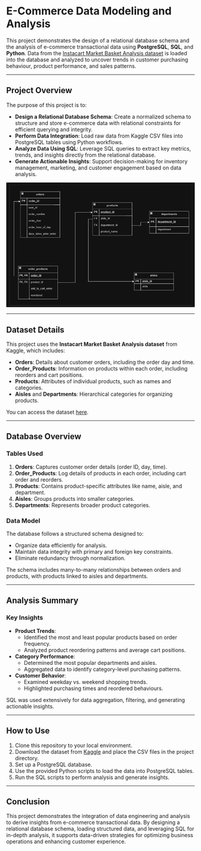 

# E-Commerce Data Modeling and Analysis

This project demonstrates the design of a relational database schema and the analysis of e-commerce transactional data using **PostgreSQL**, **SQL**, and **Python**. Data from the [Instacart Market Basket Analysis dataset](https://www.kaggle.com/c/instacart-market-basket-analysis/data) is loaded into the database and analyzed to uncover trends in customer purchasing behaviour, product performance, and sales patterns.

---

## Project Overview

The purpose of this project is to:
- **Design a Relational Database Schema**: Create a normalized schema to structure and store e-commerce data with relational constraints for efficient querying and integrity.
- **Perform Data Integration**: Load raw data from Kaggle CSV files into PostgreSQL tables using Python workflows.
- **Analyze Data Using SQL**: Leverage SQL queries to extract key metrics, trends, and insights directly from the relational database.
- **Generate Actionable Insights**: Support decision-making for inventory management, marketing, and customer engagement based on data analysis.

![Data Model](https://github.com/vandithavb/vandithavb/blob/main/E-Commerce%20Data%20Modeling%20and%20Analysis/data%20model.png)

---

## Dataset Details

This project uses the **Instacart Market Basket Analysis dataset** from Kaggle, which includes:
- **Orders**: Details about customer orders, including the order day and time.
- **Order_Products**: Information on products within each order, including reorders and cart positions.
- **Products**: Attributes of individual products, such as names and categories.
- **Aisles** and **Departments**: Hierarchical categories for organizing products.

You can access the dataset [here](https://www.kaggle.com/c/instacart-market-basket-analysis/data).

---

## Database Overview

### Tables Used
1. **Orders**: Captures customer order details (order ID, day, time).
2. **Order_Products**: Log details of products in each order, including cart order and reorders.
3. **Products**: Contains product-specific attributes like name, aisle, and department.
4. **Aisles**: Groups products into smaller categories.
5. **Departments**: Represents broader product categories.

### Data Model
The database follows a structured schema designed to:
- Organize data efficiently for analysis.
- Maintain data integrity with primary and foreign key constraints.
- Eliminate redundancy through normalization.

The schema includes many-to-many relationships between orders and products, with products linked to aisles and departments.

---

## Analysis Summary

### Key Insights
- **Product Trends**:
  - Identified the most and least popular products based on order frequency.
  - Analyzed product reordering patterns and average cart positions.
- **Category Performance**:
  - Determined the most popular departments and aisles.
  - Aggregated data to identify category-level purchasing patterns.
- **Customer Behavior**:
  - Examined weekday vs. weekend shopping trends.
  - Highlighted purchasing times and reordered behaviours.

SQL was used extensively for data aggregation, filtering, and generating actionable insights.

---

## How to Use

1. Clone this repository to your local environment.
2. Download the dataset from [Kaggle](https://www.kaggle.com/c/instacart-market-basket-analysis/data) and place the CSV files in the project directory.
3. Set up a PostgreSQL database.
4. Use the provided Python scripts to load the data into PostgreSQL tables.
5. Run the SQL scripts to perform analysis and generate insights.

---

## Conclusion

This project demonstrates the integration of data engineering and analysis to derive insights from e-commerce transactional data. By designing a relational database schema, loading structured data, and leveraging SQL for in-depth analysis, it supports data-driven strategies for optimizing business operations and enhancing customer experience.
